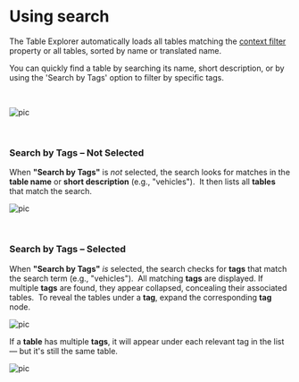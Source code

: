 # Using search

The Table Explorer automatically loads all tables matching the [context filter](context.md) property or all tables, sorted by name or translated name.

You can quickly find a table by searching its name, short description, or by using the 'Search by Tags' option to filter by specific tags.

<br/>

![pic](https://profitbasedocs.blob.core.windows.net/images/table_explorer_web_search_tables.png)

<br/>

### **Search by Tags – Not Selected**

When **"Search by Tags"** is *not* selected, the search looks for matches in the **table name** or **short description** (e.g., "vehicles").  
It then lists all **tables** that match the search.


![pic](https://profitbasedocs.blob.core.windows.net/images/table_explorer_web_search_tables_vehicles.png)

<br/>

### **Search by Tags – Selected**

When **"Search by Tags"** *is* selected, the search checks for **tags** that match the search term (e.g., "vehicles").  
All matching **tags** are displayed. If multiple **tags** are found, they appear collapsed, concealing their associated tables.  
To reveal the tables under a **tag**, expand the corresponding **tag** node.


![pic](https://profitbasedocs.blob.core.windows.net/images/table_explorer_web_search_tag_vehicles.png)

If a **table** has multiple **tags**, it will appear under each relevant tag in the list — but it's still the same table.


![pic](https://profitbasedocs.blob.core.windows.net/images/table_explorer_web_search_tag_vehicles_multiple.png)

<br/>
